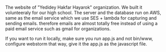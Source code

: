 The website of "Yedidey Hakfar Hayarok" organization.
We built it volunteeraly for our high school.
The server and the database run on AWS, same as the email service which we use SES + lambda for capturing and sending emails. therefore emails are almost totally free instead of using a paid email service such as gmail for organizations.

If you want to run it locally, make sure you run app.js and not bin/www, configure webstorm that way, give it the app.js as the javascript file.
